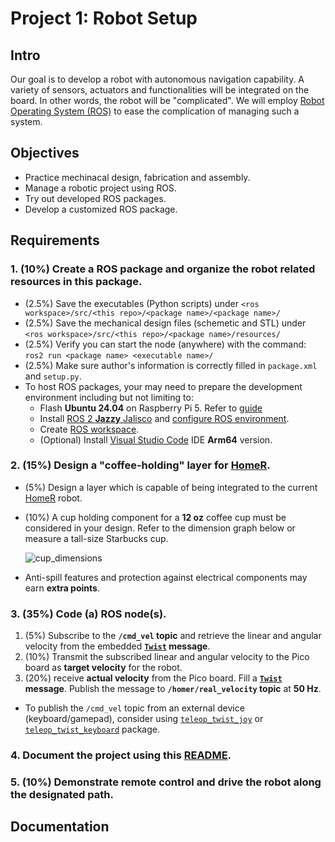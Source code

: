 # Project 1: Robot Setup

## Intro
Our goal is to develop a robot with autonomous navigation capability. 
A variety of sensors, actuators and functionalities will be integrated on the board. 
In other words, the robot will be "complicated". We will employ [Robot Operating System (ROS)](https://docs.ros.org/) to ease the complication of managing such a system. 

## Objectives
- Practice mechinacal design, fabrication and assembly.
- Manage a robotic project using ROS.
- Try out developed ROS packages.
- Develop a customized ROS package.  

## Requirements
### 1. (10%) Create a ROS package and organize the robot related resources in this package.
- (2.5%) Save the executables (Python scripts) under `<ros workspace>/src/<this repo>/<package name>/<package name>/`
- (2.5%) Save the mechanical design files (schemetic and STL) under `<ros workspace>/src/<this repo>/<package name>/resources/`
- (2.5%) Verify you can start the node (anywhere) with the command: `ros2 run <package name> <executable name>/`
- (2.5%) Make sure author's information is correctly filled in `package.xml` and `setup.py`.
- To host ROS packages, your may need to prepare the development environment including but not limiting to:
   - Flash **Ubuntu 24.04** on Raspberry Pi 5.
     Refer to [guide](https://ubuntu.com/tutorials/how-to-install-ubuntu-desktop-on-raspberry-pi-4#2-prepare-the-sd-card)
   - Install [ROS 2 **Jazzy** Jalisco](https://docs.ros.org/en/jazzy/Installation/Ubuntu-Install-Debs.html) and [configure ROS environment](https://docs.ros.org/en/jazzy/Tutorials/Beginner-CLI-Tools/Configuring-ROS2-Environment.html).
   - Create [ROS workspace](https://docs.ros.org/en/jazzy/Tutorials/Beginner-Client-Libraries/Creating-A-Workspace/Creating-A-Workspace.html).
   - (Optional) Install [Visual Studio Code](https://code.visualstudio.com/download#) IDE **Arm64** version.
 
### 2. (15%) Design a "coffee-holding" layer for [HomeR](https://github.com/linzhanguca/homer.git).
- (5%) Design a layer which is capable of being integrated to the current [HomeR](https://github.com/linzhanguca/homer.git) robot.
- (10%) A cup holding component for a **12 oz** coffee cup must be considered in your design.
  Refer to the dimension graph below or measure a tall-size Starbucks cup.
  
   ![cup_dimensions](https://www.thepapercupcompany.com/assets/images/double-wall-coffee-dimesions21.gif)
- Anti-spill features and protection against electrical components may earn **extra points**.
  
### 3. (35%) Code (a) ROS node(s).
1. (5%) Subscribe to the **`/cmd_vel` topic** and retrieve the linear and angular velocity from the embedded **[`Twist`](https://docs.ros2.org/foxy/api/geometry_msgs/msg/Twist.html) message**.
2. (10%) Transmit the subscribed linear and angular velocity to the Pico board as **target velocity** for the robot.
3. (20%) receive **actual velocity** from the Pico board.
   Fill a **[`Twist`](https://docs.ros2.org/foxy/api/geometry_msgs/msg/Twist.html) message**.
   Publish the message to **`/homer/real_velocity` topic** at **50 Hz**.
- To publish the `/cmd_vel` topic from an external device (keyboard/gamepad), consider using [`teleop_twist_joy`](https://index.ros.org/r/teleop_twist_joy/) or [`teleop_twist_keyboard`](https://index.ros.org/r/teleop_twist_keyboard/) package.
  
### 4. Document the project using this [README](README.md).

### 5. (10%) Demonstrate remote control and drive the robot along the designated path. 

## Documentation

